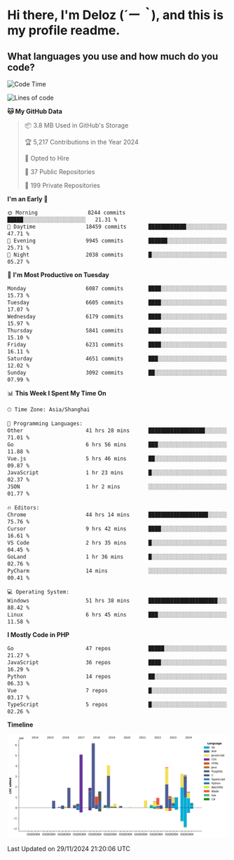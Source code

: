 # **Hi there, I'm Deloz (*´ー｀*), and this is my profile readme.**

## **What languages you use and how much do you code?**

<!--START_SECTION:waka-->
![Code Time](http://img.shields.io/badge/Code%20Time-5%2C164%20hrs%2010%20mins-blue)

![Lines of code](https://img.shields.io/badge/From%20Hello%20World%20I%27ve%20Written-42.4%20million%20lines%20of%20code-blue)

**🐱 My GitHub Data** 

> 📦 3.8 MB Used in GitHub's Storage 
 > 
> 🏆 5,217 Contributions in the Year 2024
 > 
> 💼 Opted to Hire
 > 
> 📜 37 Public Repositories 
 > 
> 🔑 199 Private Repositories 
 > 
**I'm an Early 🐤** 

```text
🌞 Morning                8244 commits        █████░░░░░░░░░░░░░░░░░░░░   21.31 % 
🌆 Daytime                18459 commits       ████████████░░░░░░░░░░░░░   47.71 % 
🌃 Evening                9945 commits        ██████░░░░░░░░░░░░░░░░░░░   25.71 % 
🌙 Night                  2038 commits        █░░░░░░░░░░░░░░░░░░░░░░░░   05.27 % 
```
📅 **I'm Most Productive on Tuesday** 

```text
Monday                   6087 commits        ████░░░░░░░░░░░░░░░░░░░░░   15.73 % 
Tuesday                  6605 commits        ████░░░░░░░░░░░░░░░░░░░░░   17.07 % 
Wednesday                6179 commits        ████░░░░░░░░░░░░░░░░░░░░░   15.97 % 
Thursday                 5841 commits        ████░░░░░░░░░░░░░░░░░░░░░   15.10 % 
Friday                   6231 commits        ████░░░░░░░░░░░░░░░░░░░░░   16.11 % 
Saturday                 4651 commits        ███░░░░░░░░░░░░░░░░░░░░░░   12.02 % 
Sunday                   3092 commits        ██░░░░░░░░░░░░░░░░░░░░░░░   07.99 % 
```


📊 **This Week I Spent My Time On** 

```text
🕑︎ Time Zone: Asia/Shanghai

💬 Programming Languages: 
Other                    41 hrs 28 mins      ██████████████████░░░░░░░   71.01 % 
Go                       6 hrs 56 mins       ███░░░░░░░░░░░░░░░░░░░░░░   11.88 % 
Vue.js                   5 hrs 46 mins       ██░░░░░░░░░░░░░░░░░░░░░░░   09.87 % 
JavaScript               1 hr 23 mins        █░░░░░░░░░░░░░░░░░░░░░░░░   02.37 % 
JSON                     1 hr 2 mins         ░░░░░░░░░░░░░░░░░░░░░░░░░   01.77 % 

🔥 Editors: 
Chrome                   44 hrs 14 mins      ███████████████████░░░░░░   75.76 % 
Cursor                   9 hrs 42 mins       ████░░░░░░░░░░░░░░░░░░░░░   16.61 % 
VS Code                  2 hrs 35 mins       █░░░░░░░░░░░░░░░░░░░░░░░░   04.45 % 
GoLand                   1 hr 36 mins        █░░░░░░░░░░░░░░░░░░░░░░░░   02.76 % 
PyCharm                  14 mins             ░░░░░░░░░░░░░░░░░░░░░░░░░   00.41 % 

💻 Operating System: 
Windows                  51 hrs 38 mins      ██████████████████████░░░   88.42 % 
Linux                    6 hrs 45 mins       ███░░░░░░░░░░░░░░░░░░░░░░   11.58 % 
```

**I Mostly Code in PHP** 

```text
Go                       47 repos            █████░░░░░░░░░░░░░░░░░░░░   21.27 % 
JavaScript               36 repos            ████░░░░░░░░░░░░░░░░░░░░░   16.29 % 
Python                   14 repos            ██░░░░░░░░░░░░░░░░░░░░░░░   06.33 % 
Vue                      7 repos             █░░░░░░░░░░░░░░░░░░░░░░░░   03.17 % 
TypeScript               5 repos             █░░░░░░░░░░░░░░░░░░░░░░░░   02.26 % 
```



**Timeline**

![Lines of Code chart](https://raw.githubusercontent.com/deloz/deloz/main/assets/bar_graph.png)


 Last Updated on 29/11/2024 21:20:06 UTC
<!--END_SECTION:waka-->
